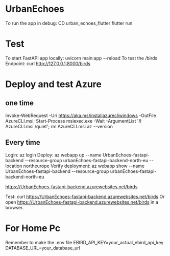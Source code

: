 # UrbanEchoes
To run the app in debug:
    CD urban_echoes_flutter
    flutter run

# Test
To start FastAPI app locally: uvicorn main:app --reload
To test the /birds Endpoint: curl http://127.0.0.1:8000/birds

# Deploy and test Azure
## one time
Invoke-WebRequest -Uri https://aka.ms/installazurecliwindows -OutFile AzureCLI.msi; Start-Process msiexec.exe -Wait -ArgumentList '/I AzureCLI.msi /quiet'; rm AzureCLI.msi
az --version

## Every time
Login: az login
Deploy: az webapp up --name UrbanEchoes-fastapi-backend --resource-group urbanEchoes-fastapi-backend-north-eu --location northeurope
Verify deployment: az webapp show --name UrbanEchoes-fastapi-backend --resource-group urbanEchoes-fastapi-backend-north-eu

https://UrbanEchoes-fastapi-backend.azurewebsites.net/birds



Test: curl https://UrbanEchoes-fastapi-backend.azurewebsites.net/birds
Or open https://UrbanEchoes-fastapi-backend.azurewebsites.net/birds in a browser.


# For Home Pc
Remember to make the .env file
EBIRD_API_KEY=your_actual_ebird_api_key
DATABASE_URL=your_database_url